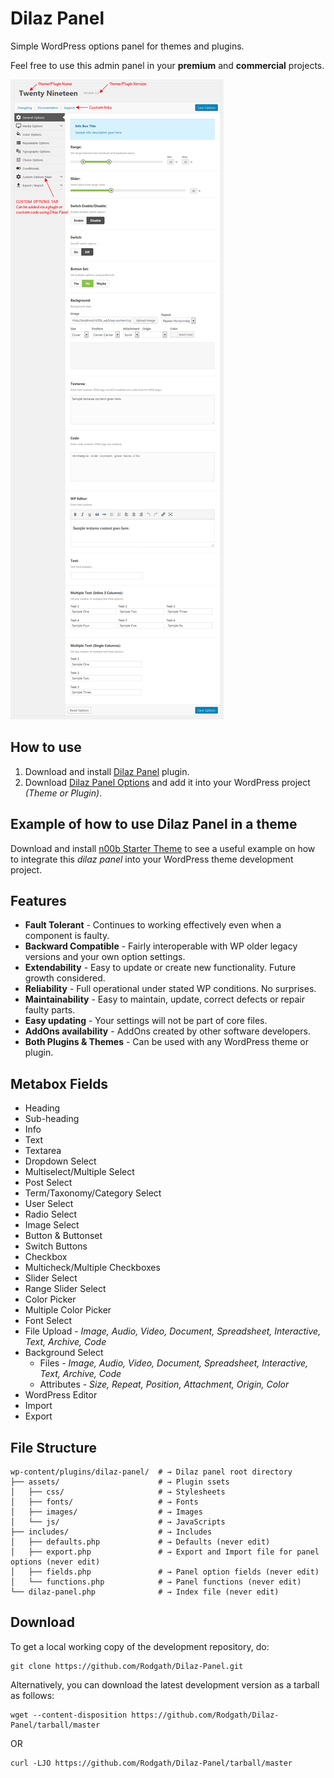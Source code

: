 # Dilaz Panel
Simple WordPress options panel for themes and plugins.

Feel free to use this admin panel in your __premium__ and __commercial__ projects.

![Demo Screenshot](https://github.com/Rodgath/DilazResources/blob/master/Dilaz-Panel/main-dilaz-panel.png "Demo Screenshot")

## How to use
1. Download and install [Dilaz Panel](https://github.com/Rodgath/Dilaz-Panel/archive/master.zip) plugin.
2. Download [Dilaz Panel Options](https://github.com/Rodgath/Dilaz-Panel-Options) and add it into your WordPress project *(Theme or Plugin)*. 

## Example of how to use Dilaz Panel in a theme
Download and install [n00b Starter Theme](https://github.com/Rodgath/n00b-Theme) to see a useful example on how to integrate this *dilaz panel* into your WordPress theme development project.

## Features
* __Fault Tolerant__ - Continues to working effectively even when a component is faulty.
* __Backward Compatible__ - Fairly interoperable with WP older legacy versions and your own option settings.
* __Extendability__ - Easy to update or create new functionality. Future growth considered. 
* __Reliability__ - Full operational under stated WP conditions. No surprises.
* __Maintainability__ - Easy to maintain, update, correct defects or repair faulty parts.
* __Easy updating__ - Your settings will not be part of core files. 
* __AddOns availability__ - AddOns created by other software developers.
* __Both Plugins & Themes__ - Can be used with any WordPress theme or plugin.

## Metabox Fields
* Heading
* Sub-heading
* Info
* Text
* Textarea
* Dropdown Select 
* Multiselect/Multiple Select
* Post Select
* Term/Taxonomy/Category Select
* User Select
* Radio Select
* Image Select
* Button & Buttonset
* Switch Buttons
* Checkbox
* Multicheck/Multiple Checkboxes
* Slider Select
* Range Slider Select
* Color Picker
* Multiple Color Picker
* Font Select
* File Upload - *Image, Audio, Video, Document, Spreadsheet, Interactive, Text, Archive, Code*
* Background Select
	* Files - *Image, Audio, Video, Document, Spreadsheet, Interactive, Text, Archive, Code*
	* Attributes - *Size, Repeat, Position, Attachment, Origin, Color*
* WordPress Editor
* Import
* Export

## File Structure
```
wp-content/plugins/dilaz-panel/  # → Dilaz panel root directory
├── assets/                      # → Plugin ssets
│   ├── css/                     # → Stylesheets
│   ├── fonts/                   # → Fonts
│   ├── images/                  # → Images
│   └── js/                      # → JavaScripts
├── includes/                    # → Includes
│   ├── defaults.php             # → Defaults (never edit)
│   ├── export.php               # → Export and Import file for panel options (never edit)
│   ├── fields.php               # → Panel option fields (never edit)
│   └── functions.php            # → Panel functions (never edit)
└── dilaz-panel.php              # → Index file (never edit)
```

## Download 

To get a local working copy of the development repository, do:

    git clone https://github.com/Rodgath/Dilaz-Panel.git

Alternatively, you can download the latest development version as a tarball
as follows:

    wget --content-disposition https://github.com/Rodgath/Dilaz-Panel/tarball/master

OR 

    curl -LJO https://github.com/Rodgath/Dilaz-Panel/tarball/master
    
 
